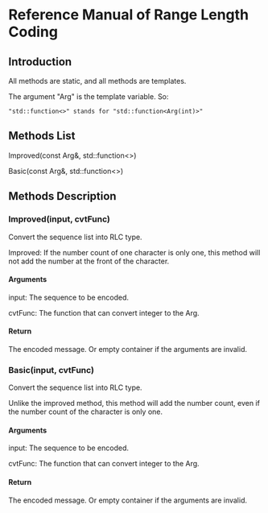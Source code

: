 # Reference Manual of Range Length Coding

## Introduction

All methods are static, and all methods are templates.  

The argument "Arg" is the template variable.  So:  

```
"std::function<>" stands for "std::function<Arg(int)>"
```

## Methods List

Improved(const Arg&, std::function<>)  

Basic(const Arg&, std::function<>)

## Methods Description

### Improved(input, cvtFunc)

Convert the sequence list into RLC type.  

Improved: If the number count of one character is only one,
    this method will not add the number at the front of the character.  

#### Arguments

input: The sequence to be encoded.  

cvtFunc: The function that can convert integer to the Arg.  

#### Return

The encoded message. Or empty container if the arguments are invalid.  

### Basic(input, cvtFunc)

Convert the sequence list into RLC type.  

Unlike the improved method, this method will add the number count,
    even if the number count of the character is only one.  

#### Arguments

input: The sequence to be encoded.  

cvtFunc: The function that can convert integer to the Arg.  

#### Return

The encoded message. Or empty container if the arguments are invalid.  

